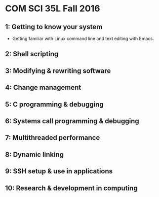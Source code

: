 # COM SCI 35L Fall 2016

## 1: Getting to know your system
* Getting familiar with Linux command line and text editing with Emacs.

## 2: Shell scripting

## 3: Modifying & rewriting software

## 4: Change management

## 5: C programming & debugging

## 6: Systems call programming & debugging

## 7: Multithreaded performance

## 8: Dynamic linking

## 9: SSH setup & use in applications

## 10: Research & development in computing

